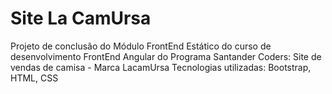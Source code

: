 # **Site La CamUrsa**
Projeto de conclusão do Módulo FrontEnd Estático do curso de desenvolvimento FrontEnd Angular do Programa Santander Coders: Site de vendas de camisa - Marca LacamUrsa
Tecnologias utilizadas: Bootstrap, HTML, CSS

